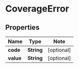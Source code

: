 
# CoverageError

## Properties

Name | Type | Note
---- | ---- | ----
**code** | **String** | [optional] 
**value** | **String** | [optional] 

